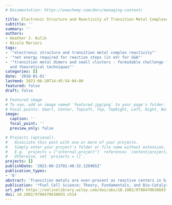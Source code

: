```yaml
---
# Documentation: https://wowchemy.com/docs/managing-content/

title: Electronic Structure and Reactivity of Transition Metal Complexes
subtitle: ''
summary: ''
authors:
- Heather J. Kulik
- Nicola Marzari
tags:
- '"electronic structure and transition metal complex reactivity"'
- '"net energy required for reaction steps (in eV) for GGA"'
- '"transition metal dimers and small clusters - formidable challenge for experimental
  and theoretical techniques"'
categories: []
date: '2010-01-01'
lastmod: 2021-06-20T14:45:54-04:00
featured: false
draft: false

# Featured image
# To use, add an image named `featured.jpg/png` to your page's folder.
# Focal points: Smart, Center, TopLeft, Top, TopRight, Left, Right, BottomLeft, Bottom, BottomRight.
image:
  caption: ''
  focal_point: ''
  preview_only: false

# Projects (optional).
#   Associate this post with one or more of your projects.
#   Simply enter your project's folder or file name without extension.
#   E.g. `projects = ["internal-project"]` references `content/project/deep-learning/index.md`.
#   Otherwise, set `projects = []`.
projects: []
publishDate: '2021-06-21T01:48:32.126965Z'
publication_types:
- '6'
abstract: 'Transition metals are ever-present as reactive centers in biological and inorganic catalytic cycles. However, the open-shell character that gives 3d transition metals unique reactive properties also makes transition metal complexes challenging to study using first-principles approaches, especially when using local or semilocal approximations to density functional theory (DFT). We describe here an approach based on Hubbard U corrections—widely used in the solid-state community to describe strongly correlated systems—and show how it helps achieve predictive accuracy in DFT calculations of transition metal complexes. The success of this approach comes from counteracting the tendency of 3d electrons to delocalize, driven by the imperfect cancellation of electrostatic self-interactions in common exchange correlation approximations. Since the Hubbard term U is calculated through a linear response formulation—recently extended by us to allow for self-consistency—it represents a fully ab initio, nonempirical approach. We analyze the performance of the DFT+U formulations on a few paradigmatic test cases, with special attention to the structure, electronic structure, and potential energy surface of Fe2 dimers and the addition–elimination reaction of hydrogen or methane on FeO+. Thanks to negligible computational overheads, we also show how the approach can be effortlessly applied to large-scale simulations, such as the case presented here of functionalized cobalt porphyrins on a metal support.'
publication: '*Fuel Cell Science: Theory, Fundamentals, and Bio-Catalysis*, 433-455 (2010)'
url_pdf: https://onlinelibrary.wiley.com/doi/abs/10.1002/9780470630693.ch14
doi: 10.1002/9780470630693.ch14
---
```

